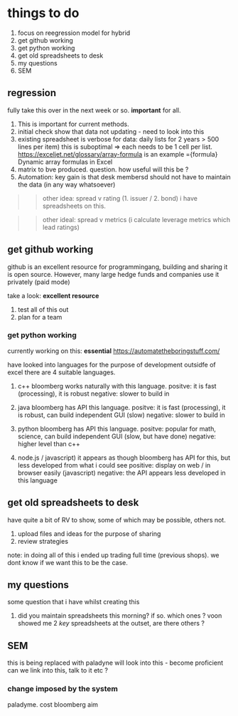

# things to do


1. focus on reegression model for hybrid
2. get github working
3. get python working
4. get old spreadsheets to desk
5. my questions
6. SEM

## regression
fully take this over in the next week or so.  **important** for all.

1. This is important for current methods.
2. initial check show that data not updating - need to look into this
3. existing spreadsheet is verbose for data:
    daily lists for 2 years > 500 lines per item)
    this is suboptimal => each needs to be 1 cell per list.
    https://exceljet.net/glossary/array-formula is an example ={formula}
    Dynamic array formulas in Excel
4. matrix to bve produced.
    question.  how useful will this be ?
5. Automation:
    key gain is that desk membersd should not have to maintain the data (in any way whatsoever)

>> other idea:  spread v rating (1. issuer / 2. bond)
    i have spreadsheets on this.

>> other ideal:  spread v metrics (i calculate leverage metrics which lead ratings)




## get github working
github is an excellent resource for programmingang, building and sharing
it is open source. However, many large hedge funds and companies use it privately (paid mode)

take a look: **excellent resource**

1. test all of this out
2. plan for a team


### get python working
currently working on this: **essential**
https://automatetheboringstuff.com/

have looked into languages for the purpose of development outsidfe of excel
there are 4 suitable languages.


1. c++
bloomberg works naturally with this language.
    positve: it is fast (processing), it is robust
    negative: slower to build in

2. java
bloomberg has API this language.
    positve: it is fast (processing), it is robust, can build independent GUI (slow)
    negative: slower to build in

3. python
bloomberg has API this language.
    positve: popular for math, science, can build independent GUI (slow, but have done)
    negative: higher level than c++

4. node.js / javascript)
it appears as though bloomberg has API for this, but less developed from what i could see
    positive: display on web / in browser easily (javascript)
    negative: the API appears less developed in this language


## get old spreadsheets to desk
have quite a bit of RV to show, some of which may be possible, others not.

1. upload files and ideas for the purpose of sharing
2. review strategies

note:
    in doing all of this i ended up trading full time (previous shops).
    we dont know if we want this to be the case.
    

## my questions
some question that i have whilst creating this

1. did you maintain spreadsheets this morning?
    if so.  which ones ?
    voon showed me 2 *key* spreadsheets at the outset, are there others ?




## SEM
this is being replaced with paladyne
will look into this - become proficient
can we link into this, talk to it etc ?







### change imposed by the system

paladyme. 
    cost
    bloomberg aim
    




